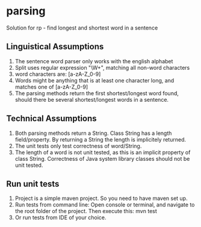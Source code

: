 # parsing
Solution for rp - find longest and shortest word in a sentence

## Linguistical Assumptions
1. The sentence word parser only works with the english alphabet
2. Split uses regular expression "\W+", matching all non-word characters
3. word characters are: [a-zA-Z_0-9]
4. Words might be anything that is at least one character long, and matches one of [a-zA-Z_0-9]
5. The parsing methods return the first shortest/longest word found, should there be several shortest/longest words in a sentence.

## Technical Assumptions
1. Both parsing methods return a String. Class String has a length field/property. By returning a String the length is implicitely returned.
2. The unit tests only test correctness of word/String.
3. The length of a word is not unit tested, as this is an implicit property of class String. Correctness of Java system library classes should not be unit tested.

## Run unit tests
1. Project is a simple maven project. So you need to have maven set up.
2. Run tests from command line: Open console or terminal, and navigate to the root folder of the project. Then execute this: mvn test
3. Or run tests from IDE of your choice.




